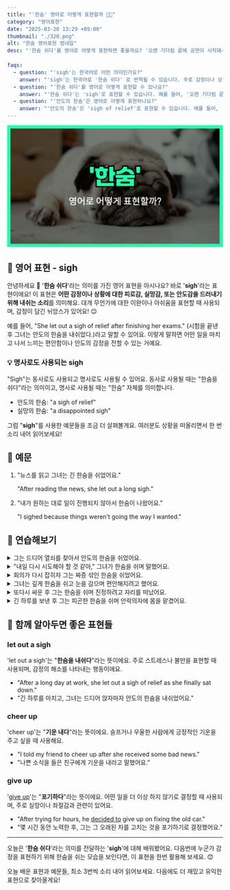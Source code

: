 ```yaml
---
title: "'한숨' 영어로 어떻게 표현할까 😮‍💨"
category: "영어표현"
date: "2025-03-20 13:29 +09:00"
thumbnail: "./320.png"
alt: "한숨 영어표현 썸네일"
desc: "'한숨 쉬다'를 영어로 어떻게 표현하면 좋을까요? '오랜 기다림 끝에 공연이 시작돼서 한숨 쉬었어요.', '내가 원하는 대로 일이 진행되지 않아서 한숨이 나왔어요.' 등을 영어로 표현하는 법을 배워봅시다. 다양한 예문을 통해서 연습하고 본인의 표현으로 만들어 보세요."

faqs:
  - question: "'sigh'는 한국어로 어떤 의미인가요?"
    answer: "'sigh'는 한국어로 '한숨 쉬다' 로 번역될 수 있습니다. 주로 감정이나 상황에 대한 피로감, 실망감, 또는 안도감을 드러내기 위해 사용됩니다."
  - question: "'한숨 쉬다'를 영어로 어떻게 표현할 수 있나요?"
    answer: "'한숨 쉬다'는 'sigh'로 표현할 수 있습니다. 예를 들어, '오랜 기다림 끝에 공연이 시작돼서 한숨 쉬었어요.'는 'I sighed after the long wait for the concert finally starting.'로 말할 수 있습니다."
  - question: "'안도의 한숨'은 영어로 어떻게 표현하나요?"
    answer: "'안도의 한숨'은 'sigh of relief'로 표현할 수 있습니다. 예를 들어, '시험을 끝낸 후 그녀는 안도의 한숨을 내쉬었다.'는 'She let out a sigh of relief after finishing her exams.'로 표현할 수 있습니다."
---
```


![한숨 영어표현 썸네일](./320.png)

## 🌟 영어 표현 - sigh

안녕하세요 👋 '**한숨 쉬다**'라는 의미를 가진 영어 표현을 아시나요? 바로 '**sigh**'라는 표현이에요! 이 표현은 **어떤 감정이나 상황에 대한 피로감, 실망감, 또는 안도감을 드러내기 위해 내쉬는 소리**를 의미해요. 대개 무언가에 대한 이완이나 아쉬움을 표현할 때 사용되며, 감정이 담긴 뉘앙스가 있어요! 😌

<script async src="https://pagead2.googlesyndication.com/pagead/js/adsbygoogle.js?client=ca-pub-1465612013356152"
     crossorigin="anonymous"></script>
<!-- engple-horizontal-ad -->

<ins class="adsbygoogle"
     style="display:block"
     data-ad-client="ca-pub-1465612013356152"
     data-ad-slot="2106896038"
     data-ad-format="auto"
     data-full-width-responsive="true"></ins>

<script>
     (adsbygoogle = window.adsbygoogle || []).push({});
</script>

예를 들어, "She let out a sigh of relief after finishing her exams." (시험을 끝낸 후 그녀는 안도의 한숨을 내쉬었다.)라고 말할 수 있어요. 이렇게 말하면 어떤 일을 마치고 나서 느끼는 편안함이나 안도의 감정을 전할 수 있는 거예요.

### 💡 명사로도 사용되는 sigh

"Sigh"는 동사로도 사용되고 명사로도 사용될 수 있어요. 동사로 사용될 때는 "한숨을 쉬다"라는 의미이고, 명사로 사용될 때는 "한숨" 자체를 의미합니다.

- 안도의 한숨: "a sigh of relief"
- 실망의 한숨: "a disappointed sigh"

그럼 "**sigh**"를 사용한 예문들을 조금 더 살펴볼게요. 여러분도 상황을 떠올리면서 한 번 소리 내어 읽어보세요!

## 📖 예문

1. "뉴스를 읽고 그녀는 긴 한숨을 쉬었어요."

   "After reading the news, she let out a long sigh."

2. "내가 원하는 대로 일이 진행되지 않아서 한숨이 나왔어요."

   "I sighed because things weren’t going the way I wanted."

## 💬 연습해보기

<details>
<summary>그는 드디어 열쇠를 찾아서 안도의 한숨을 쉬었어요.</summary>
<span>He sighed with relief when he <a href="/blog/in-english/182.finally/">finally</a> found his keys.</span>
</details>

<details>
<summary>"내일 다시 시도해야 할 것 같아," 그녀가 한숨을 쉬며 말했어요.</summary>
<span>"I guess we'll have to try again tomorrow," she sighed.</span>
</details>

<details>
<summary>회의가 다시 잡히자 그는 짜증 섞인 한숨을 쉬었어요.</summary>
<span>When the meeting got rescheduled, he sighed in frustration.</span>
</details>

<details>
<summary>그녀는 깊게 한숨을 쉬고 눈을 감으며 편안해지려고 했어요.</summary>
<span>She sighed deeply and closed her eyes, trying to relax.</span>
</details>

<details>
<summary>또다시 싸운 후 그는 한숨을 쉬며 진정하려고 자리를 떠났어요.</summary>
<span>After another argument, he sighed and walked away to cool off.</span>
</details>

<details>
<summary>긴 하루를 보낸 후 그는 피곤한 한숨을 쉬며 안락의자에 몸을 맡겼어요.</summary>
<span>After a long day, he sighed with exhaustion and sank into the armchair.</span>
</details>

## 🤝 함께 알아두면 좋은 표현들

### let out a sigh

'let out a sigh'는 "**한숨을 내쉬다**"라는 뜻이에요. 주로 스트레스나 불만을 표현할 때 사용되며, 감정의 해소를 나타내는 행동이에요.

- "After a long day at work, she let out a sigh of relief as she finally sat down."
- "긴 하루를 마치고, 그녀는 드디어 앉자마자 안도의 한숨을 내쉬었어요."

### cheer up

'cheer up'는 "**기운 내다**"라는 뜻이에요. 슬프거나 우울한 사람에게 긍정적인 기운을 주고 싶을 때 사용해요.

- "I told my friend to cheer up after she received some bad news."
- "나쁜 소식을 들은 친구에게 기운을 내라고 말했어요."

### give up

'[give up](/blog/vocab-1/046.give-up/)'는 "**포기하다**"라는 뜻이에요. 어떤 일을 더 이상 하지 않기로 결정할 때 사용되며, 주로 실망이나 좌절감과 관련이 있어요.

- "After trying for hours, he [decided to](/blog/in-english/062.decide-to/) give up on fixing the old car."
- "몇 시간 동안 노력한 후, 그는 그 오래된 차를 고치는 것을 포기하기로 결정했어요."

---

오늘은 '**한숨 쉬다**'라는 의미를 전달하는 '**sigh**'에 대해 배워봤어요. 다음번에 누군가 감정을 표현하기 위해 한숨을 쉬는 모습을 보인다면, 이 표현을 한번 활용해 보세요. 😊

오늘 배운 표현과 예문들, 최소 3번씩 소리 내어 읽어보세요. 다음에도 더 재밌고 유익한 표현으로 찾아올게요!
